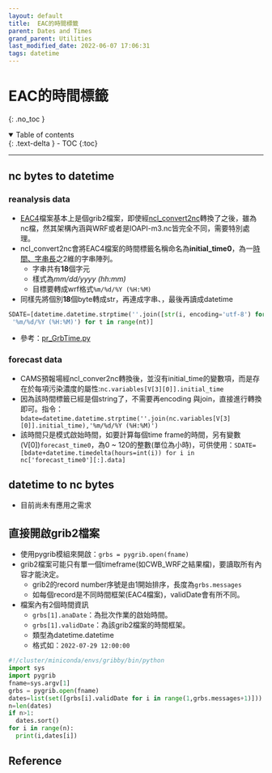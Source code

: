 ```yaml
---
layout: default
title:  EAC的時間標籤
parent: Dates and Times
grand_parent: Utilities
last_modified_date: 2022-06-07 17:06:31
tags: datetime
---
```


# EAC的時間標籤
{: .no_toc }

<details open markdown="block">
  <summary>
    Table of contents
  </summary>
  {: .text-delta }
- TOC
{:toc}
</details>

---
## nc bytes to datetime

### reanalysis data

- [EAC4]()檔案基本上是個grib2檔案，即使經[ncl_convert2nc]()轉換了之後，雖為nc檔，然其架構內涵與WRF或者是IOAPI-m3.nc皆完全不同，需要特別處理。
- ncl_convert2nc會將EAC4檔案的時間標籤名稱命名為**initial_time0**，為一[時間、字串長]()之2維的字串陣列。
  - 字串共有**18**個字元
  - 樣式為*mm/dd/yyyy (hh:mm)*
  - 目標要轉成wrf格式`%m/%d/%Y (%H:%M)`
- 同樣先將個別**18**個byte轉成str，再連成字串、，最後再讀成datetime

```python
SDATE=[datetime.datetime.strptime(''.join([str(i, encoding='utf-8') for i in list(nc.variables[V[1][0]][t, :])]),\
 '%m/%d/%Y (%H:%M)') for t in range(nt)]
```
- 參考：[pr_GrbTime.py](https://github.com/sinotec2/Focus-on-Air-Quality/blob/main/utilities/DateTime/pr_GrbTime.py)

### forecast data

- CAMS預報場經ncl_conver2nc轉換後，並沒有initial_time的變數項，而是存在於每項污染濃度的屬性:`nc.variables[V[3][0]].initial_time`
- 因為該時間標籤已經是個string了，不需要再encoding 與join，直接進行轉換即可。指令：`bdate=datetime.datetime.strptime(''.join(nc.variables[V[3][0]].initial_time),'%m/%d/%Y (%H:%M)')`
- 該時間只是模式啟始時間，如要計算每個time frame的時間，另有變數(V[0])`forecast_time0`，為0 \~ 120的整數(單位為小時)，可供使用：`SDATE=[bdate+datetime.timedelta(hours=int(i)) for i in  nc['forecast_time0'][:].data]`

## datetime to nc bytes

- 目前尚未有應用之需求

## 直接開啟grib2檔案

- 使用pygrib模組來開啟：`grbs = pygrib.open(fname)`
- grib2檔案可能只有單一個timeframe(如CWB_WRF之結果檔)，要讀取所有內容才能決定。
  - grib2的record number序號是由1開始排序，長度為`grbs.messages`
  - 如每個record是不同時間框架(EAC4檔案)，validDate會有所不同。
- 檔案內有2個時間資訊
  - `grbs[1].anaDate`：為批次作業的啟始時間。
  - `grbs[1].validDate`：為該grib2檔案的時間框架。
  - 類型為datetime.datetime
  - 格式如：`2022-07-29 12:00:00`

```python
#!/cluster/miniconda/envs/gribby/bin/python
import sys
import pygrib
fname=sys.argv[1]
grbs = pygrib.open(fname)
dates=list(set([grbs[i].validDate for i in range(1,grbs.messages+1)]))
n=len(dates)
if n>1:
  dates.sort()
for i in range(n):
  print(i,dates[i])
```

## Reference

